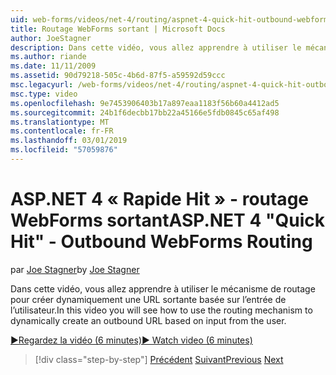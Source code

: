 ```yaml
---
uid: web-forms/videos/net-4/routing/aspnet-4-quick-hit-outbound-webforms-routing
title: Routage WebForms sortant | Microsoft Docs
author: JoeStagner
description: Dans cette vidéo, vous allez apprendre à utiliser le mécanisme de routage pour créer dynamiquement une URL sortante basée sur l’entrée de l’utilisateur.
ms.author: riande
ms.date: 11/11/2009
ms.assetid: 90d79218-505c-4b6d-87f5-a59592d59ccc
msc.legacyurl: /web-forms/videos/net-4/routing/aspnet-4-quick-hit-outbound-webforms-routing
msc.type: video
ms.openlocfilehash: 9e7453906403b17a897eaa1183f56b60a4412ad5
ms.sourcegitcommit: 24b1f6decbb17bb22a45166e5fdb0845c65af498
ms.translationtype: MT
ms.contentlocale: fr-FR
ms.lasthandoff: 03/01/2019
ms.locfileid: "57059876"
---
```

<a name="aspnet-4-quick-hit---outbound-webforms-routing"></a><span data-ttu-id="f8554-103">ASP.NET 4 « Rapide Hit » - routage WebForms sortant</span><span class="sxs-lookup"><span data-stu-id="f8554-103">ASP.NET 4 "Quick Hit" - Outbound WebForms Routing</span></span>
====================
<span data-ttu-id="f8554-104">par [Joe Stagner](https://github.com/JoeStagner)</span><span class="sxs-lookup"><span data-stu-id="f8554-104">by [Joe Stagner](https://github.com/JoeStagner)</span></span>

<span data-ttu-id="f8554-105">Dans cette vidéo, vous allez apprendre à utiliser le mécanisme de routage pour créer dynamiquement une URL sortante basée sur l’entrée de l’utilisateur.</span><span class="sxs-lookup"><span data-stu-id="f8554-105">In this video you will see how to use the routing mechanism to dynamically create an outbound URL based on input from the user.</span></span> 

[<span data-ttu-id="f8554-106">&#9654;Regardez la vidéo (6 minutes)</span><span class="sxs-lookup"><span data-stu-id="f8554-106">&#9654; Watch video (6 minutes)</span></span>](https://channel9.msdn.com/Blogs/ASP-NET-Site-Videos/aspnet-4-quick-hit-outbound-webforms-routing)

> [!div class="step-by-step"]
> <span data-ttu-id="f8554-107">[Précédent](aspnet-4-quick-hit-declarative-webforms-routing.md)
> [Suivant](how-do-i-use-routing-with-aspnet-web-forms.md)</span><span class="sxs-lookup"><span data-stu-id="f8554-107">[Previous](aspnet-4-quick-hit-declarative-webforms-routing.md)
[Next](how-do-i-use-routing-with-aspnet-web-forms.md)</span></span>
